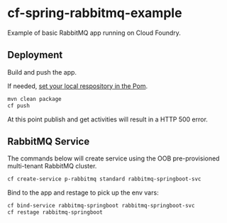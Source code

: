 # cf-spring-rabbitmq-example

Example of basic RabbitMQ app running on Cloud Foundry.

## Deployment

Build and push the app.

If needed, [set your local respository in the Pom](https://maven.apache.org/guides/mini/guide-multiple-repositories.html).

```sh
mvn clean package
cf push
```
At this point publish and get activities will result in a HTTP 500 error.

## RabbitMQ Service

The commands below will create service using the OOB pre-provisioned multi-tenant RabbitMQ cluster.

```sh
cf create-service p-rabbitmq standard rabbitmq-springboot-svc
```

Bind to the app and restage to pick up the env vars:

```sh
cf bind-service rabbitmq-springboot rabbitmq-springboot-svc
cf restage rabbitmq-springboot
```

